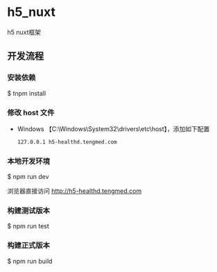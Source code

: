 # h5_nuxt

h5 nuxt框架

## 开发流程

### 安装依赖

$ tnpm install

### 修改 host 文件

-   Windows
    【C:\Windows\System32\drivers\etc\host】，添加如下配置

    ```bash
    127.0.0.1 h5-healthd.tengmed.com
    ```

### 本地开发环境

$ npm run dev

浏览器直接访问
http://h5-healthd.tengmed.com

### 构建测试版本

$ npm run test

### 构建正式版本

$ npm run build
